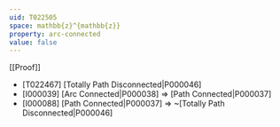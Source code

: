 ```yaml
---
uid: T022505
space: mathbb{z}^{mathbb{z}}
property: arc-connected
value: false
---
```

[[Proof]]

* [T022467] [Totally Path Disconnected|P000046]
* [I000039] [Arc Connected|P000038] => [Path Connected|P000037]
* [I000088] [Path Connected|P000037] => ~[Totally Path Disconnected|P000046]

